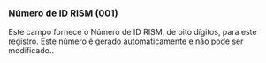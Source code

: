 ### Número de ID RISM (001)
Este campo fornece o Número de ID RISM, de oito dígitos, para este registro. Este número é gerado automaticamente e não pode ser modificado..

